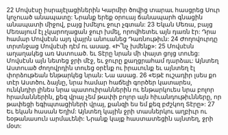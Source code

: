 22 Մովսէսը իսրայէլացիներին Կարմիր ծովից տարաւ հասցրեց Սուր կոչուած անապատը: Նրանք երեք օրուայ ճանապարհ գնացին անապատի միջով, բայց խմելու ջուր չգտան: 23 Եկան Մեռա, բայց Մեռայում էլ չկարողացան ջուր խմել, որովհետեւ այն դառն էր: Դրա համար Մովսէսն այդ վայրն անուանեց Դառնութիւն: 24 Ժողովուրդը տրտնջաց Մովսէսի դէմ ու ասաց. «Ի՞նչ խմենք»: 25 Մովսէսն աղաղակեց առ Աստուած. եւ Տէրը նրան մի փայտ ցոյց տուեց: Մովսէսն այն նետեց ջրի մէջ, եւ ջուրը քաղցրահամ դարձաւ: Այնտեղ Աստուած ժողովրդին տուեց օրէնք ու իրաւունք եւ այնտեղ էլ փորձութեան ենթարկեց նրան: Նա ասաց. 26 «Եթէ ուշադիր լսես քո տէր Աստծու ձայնը, նրա համար հաճելի գործեր կատարես, ունկնդիր լինես նրա պատուիրաններին ու ենթարկուես նրա բոլոր հրամաններին, քեզ վրայ չեմ թափի բոլոր այն հիւանդութիւնները, որ թափեցի եգիպտացիների վրայ, քանզի ես եմ քեզ բժշկող Տէրը»:
27 Եւ եկան հասան Եղիմ: Այնտեղ կային ջրի տասներկու աղբիւր ու եօթանասուն արմաւենի: Նրանք կայք հաստատեցին այնտեղ, ջրի մօտ:
